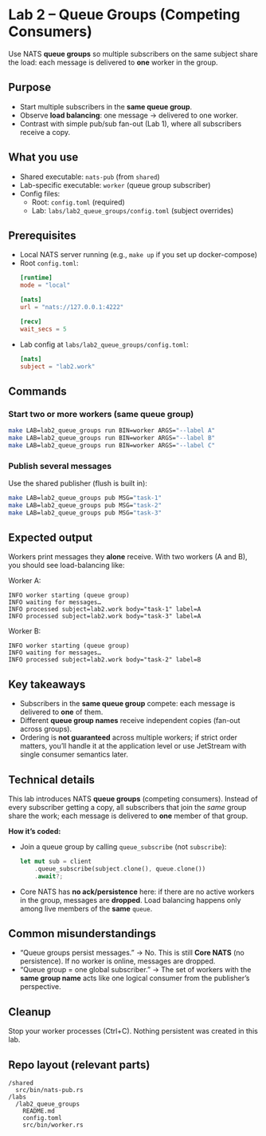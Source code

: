

# Lab 2 – Queue Groups (Competing Consumers)

Use NATS **queue groups** so multiple subscribers on the same subject share the load: each message is delivered to **one** worker in the group.

## Purpose

- Start multiple subscribers in the **same queue group**.
- Observe **load balancing**: one message → delivered to one worker.
- Contrast with simple pub/sub fan-out (Lab 1), where all subscribers receive a copy.

## What you use

- Shared executable: `nats-pub` (from `shared`)
- Lab-specific executable: `worker` (queue group subscriber)
- Config files:
  - Root: `config.toml` (required)
  - Lab: `labs/lab2_queue_groups/config.toml` (subject overrides)

## Prerequisites

- Local NATS server running (e.g., `make up` if you set up docker-compose)
- Root `config.toml`:
  ```toml
  [runtime]
  mode = "local"

  [nats]
  url = "nats://127.0.0.1:4222"

  [recv]
  wait_secs = 5
  ```
- Lab config at `labs/lab2_queue_groups/config.toml`:
  ```toml
  [nats]
  subject = "lab2.work"
  ```

## Commands

### Start two or more workers (same queue group)
```bash
make LAB=lab2_queue_groups run BIN=worker ARGS="--label A"
make LAB=lab2_queue_groups run BIN=worker ARGS="--label B"
make LAB=lab2_queue_groups run BIN=worker ARGS="--label C"
```

### Publish several messages
Use the shared publisher (flush is built in):
```bash
make LAB=lab2_queue_groups pub MSG="task-1"
make LAB=lab2_queue_groups pub MSG="task-2"
make LAB=lab2_queue_groups pub MSG="task-3"
```

## Expected output

Workers print messages they **alone** receive. With two workers (A and B), you should see load-balancing like:

Worker A:
```
INFO worker starting (queue group)
INFO waiting for messages…
INFO processed subject=lab2.work body="task-1" label=A
INFO processed subject=lab2.work body="task-3" label=A
```

Worker B:
```
INFO worker starting (queue group)
INFO waiting for messages…
INFO processed subject=lab2.work body="task-2" label=B
```


## Key takeaways

- Subscribers in the **same queue group** compete: each message is delivered to **one** of them.
- Different **queue group names** receive independent copies (fan-out across groups).
- Ordering is **not guaranteed** across multiple workers; if strict order matters, you’ll handle it at the application level or use JetStream with single consumer semantics later.

## Technical details

This lab introduces NATS **queue groups** (competing consumers). Instead of every subscriber getting a copy, all subscribers that join the *same* group share the work; each message is delivered to **one** member of that group.

**How it’s coded:**

- Join a queue group by calling `queue_subscribe` (not `subscribe`):
  ```rust
  let mut sub = client
      .queue_subscribe(subject.clone(), queue.clone())
      .await?;
  ```

- Core NATS has **no ack/persistence** here: if there are no active workers in the group, messages are **dropped**. Load balancing happens only among live members of the **same** `queue`.

## Common misunderstandings

- “Queue groups persist messages.” → No. This is still **Core NATS** (no persistence). If no worker is online, messages are dropped.
- “Queue group = one global subscriber.” → The set of workers with the **same group name** acts like one logical consumer from the publisher’s perspective.

## Cleanup

Stop your worker processes (Ctrl+C). Nothing persistent was created in this lab.

## Repo layout (relevant parts)

```
/shared
  src/bin/nats-pub.rs
/labs
  /lab2_queue_groups
    README.md
    config.toml
    src/bin/worker.rs
```